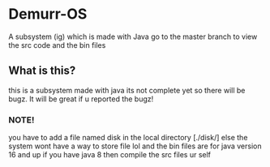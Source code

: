 # Demurr-OS
A subsystem (ig) which is made with Java
go to the master branch to view the src code and the bin files

## What is this?
this is a subsystem made with java its not complete yet so there will be bugz. It will be great if u reported the bugz!

### NOTE!
you have to add a file named disk in the local directory [./disk/] else the system wont have a way to store file lol
and the bin files are for java version 16 and up if you have java 8 then compile the src files ur self
